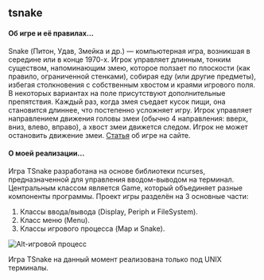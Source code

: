  tsnake
-------------
#### Об игре и её правилах...
Snake (Питон, Удав, Змейка и др.) — компьютерная игра, возникшая в середине или в конце 1970-х. Игрок управляет длинным, тонким существом, напоминающим змею, которое ползает по плоскости (как правило, ограниченной стенками), собирая еду (или другие предметы), избегая столкновения с собственным хвостом и краями игрового поля. В некоторых вариантах на поле присутствуют дополнительные препятствия. Каждый раз, когда змея съедает кусок пищи, она становится длиннее, что постепенно усложняет игру. Игрок управляет направлением движения головы змеи (обычно 4 направления: вверх, вниз, влево, вправо), а хвост змеи движется следом. Игрок не может остановить движение змеи. [Статья](https://ru.wikipedia.org/wiki/Snake_(%D0%B8%D0%B3%D1%80%D0%B0)) об игре на сайте.
#### О моей реализации...
Игра TSnake разработана на основе библиотеки ncurses, предназначенной для управления вводом-выводом на терминал. Центральным классом является Game, который объединяет разные компоненты программы. Проект игры разделён на 3 основные части:

1. Классы ввода/вывода (Display, Periph и FileSystem).
2. Класс меню (Menu).
3. Классы игрового процесса (Map и Snake).

![Alt-игровой процесс](https://raw.githubusercontent.com/DSuhoi/dsuhoi.github.io/master/img/photo/tsnake/MapTSnake.png "Игровой процесс")

Игра TSnake на данный момент реализована только под UNIX терминалы.
